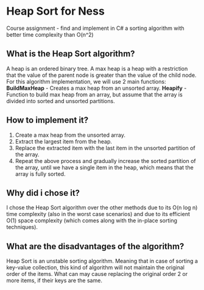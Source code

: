 # Heap Sort for Ness
Course assignment - find and implement in C# a sorting algorithm with better time complexity than O(n^2)

## What is the Heap Sort algorithm?
A heap is an ordered binary tree. 
A max heap is a heap with a restriction that the value of the parent node is greater than the value of the child node.
For this algorithm implementation, we will use 2 main functions:
**BuildMaxHeap** - Creates a max heap from an unsorted array.
**Heapify** - Function to build max heap from an array, but assume that the array is divided into sorted and unsorted partitions.

## How to implement it?
1. Create a max heap from the unsorted array.
2. Extract the largest item from the heap.
3. Replace the extracted item with the last item in the unsorted partition of the array.
4. Repeat the above process and gradually increase the sorted partition of the array, until we have a single item in the heap, which means that the array is fully sorted.

## Why did i chose it?
I chose the Heap Sort algorithm over the other methods due to its O(n log n) time complexity (also in the worst case scenarios) and due to its efficient O(1) space complexity (which comes along with the in-place sorting techniques).

## What are the disadvantages of the algorithm?
Heap Sort is an unstable sorting algorithm. Meaning that in case of sorting a key-value collection, this kind of algorithm will not maintain the original order of the items. What can may cause replacing the original order 2 or more items, if their keys are the same.